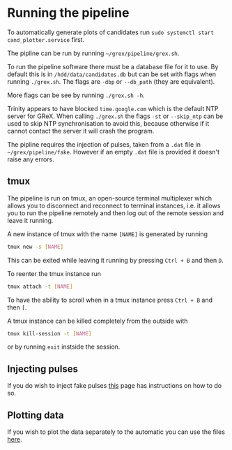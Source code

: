 # Running the pipeline
To automatically generate plots of candidates run ```sudo systemctl start cand_plotter.service``` first.

The pipline can be run by running ```~/grex/pipeline/grex.sh```.

To run the pipeline software there must be a database file for it to use. By default this is in ```/hdd/data/candidates.db``` but can be set with flags when running ```./grex.sh```. The flags are ```-dbp``` or ```--db_path``` (they are equivalent).

More flags can be see by running ```./grex.sh -h```.

Trinity appears to have blocked ```time.google.com``` which is the default NTP server for GReX. When calling ```./grex.sh``` the flags ```-st``` or ```--skip_ntp``` can be used to skip NTP synchronisation to avoid this, because otherwise if it cannot contact the server it will crash the program.

The pipline requires the injection of pulses, taken from a ```.dat``` file in ```~/grex/pipeline/fake```. However if an empty ```.dat``` file is provided it doesn't raise any errors.

## tmux

The pipeline is run on tmux, an open-source terminal multiplexer which allows you to disconnect and reconnect to terminal instances, i.e. it allows you to run the pipeline remotely and then log out of the remote session and leave it running.

A new instance of tmux with the name ```[NAME]``` is generated by running 

```sh
tmux new -s [NAME]
```

This can be exited while leaving it running by pressing ```Ctrl + B``` and then ```D```.

To reenter the tmux instance run

```sh
tmux attach -t [NAME]
```

To have the ability to scroll when in a tmux instance press ```Ctrl + B``` and then ```[```.

A tmux instance can be killed completely from the outside with

```sh
tmux kill-session -t [NAME]
```

or by running ```exit``` instside the session.

## Injecting pulses

If you do wish to inject fake pulses [this](https://grex-telescope.github.io/software/operation/) page has instructions on how to do so.

## Plotting data
If you wish to plot the data separately to the automatic you can use the files [here](https://github.com/ismisebrendan/GReX_Birr_setup/tree/main/Processing).

